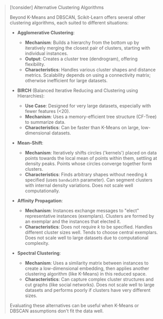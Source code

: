 > [!consider] Alternative Clustering Algorithms
>
> Beyond K-Means and DBSCAN, Scikit-Learn offers several other clustering algorithms, each suited to different situations:
>
> * **Agglomerative Clustering**:
>     * **Mechanism**: Builds a hierarchy from the bottom up by iteratively merging the closest pair of clusters, starting with individual instances.
>     * **Output**: Creates a cluster tree (dendrogram), offering flexibility.
>     * **Characteristics**: Handles various cluster shapes and distance metrics. Scalability depends on using a connectivity matrix; otherwise inefficient for large datasets.
>
> * **BIRCH** (Balanced Iterative Reducing and Clustering using Hierarchies):
>     * **Use Case**: Designed for very large datasets, especially with fewer features (<20).
>     * **Mechanism**: Uses a memory-efficient tree structure (CF-Tree) to summarize data.
>     * **Characteristics**: Can be faster than K-Means on large, low-dimensional datasets.
>
> * **Mean-Shift**:
>     * **Mechanism**: Iteratively shifts circles ('kernels') placed on data points towards the local mean of points within them, settling at density peaks. Points whose circles converge together form clusters.
>     * **Characteristics**: Finds arbitrary shapes without needing $k$ specified (uses `bandwidth` parameter). Can segment clusters with internal density variations. Does not scale well computationally.
>
> * **Affinity Propagation**:
>     * **Mechanism**: Instances exchange messages to "elect" representative instances (exemplars). Clusters are formed by an exemplar and the instances that elected it.
>     * **Characteristics**: Does not require $k$ to be specified. Handles different cluster sizes well. Tends to choose central exemplars. Does not scale well to large datasets due to computational complexity.
>
> * **Spectral Clustering**:
>     * **Mechanism**: Uses a similarity matrix between instances to create a low-dimensional embedding, then applies another clustering algorithm (like K-Means) in this reduced space.
>     * **Characteristics**: Can capture complex cluster structures and cut graphs (like social networks). Does not scale well to large datasets and performs poorly if clusters have very different sizes.
>
> Evaluating these alternatives can be useful when K-Means or DBSCAN assumptions don't fit the data well.


